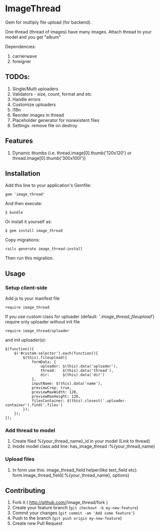 # ImageThread

Gem for multiply file upload (for backend).

One thread (thread of images) have many images. Attach thread to your model and
you get "album"

Dependencies:
1. carrierwave
2. foreigner

## TODOs:
1. Single/Multi uploaders
2. Validators - size, count, format and etc
3. Handle errors
4. Customize uploaders
5. I18n
6. Reorder images in thread
7. Placeholder generator for nonexistent files
8. Settings: remove file on destroy

## Features
1. Dynamic thumbs (i.e. thread.image[0].thumb('120x120') or thread.image[0].thumb('300x100!'))
 


## Installation

Add this line to your application's Gemfile:

    gem 'image_thread'

And then execute:

    $ bundle

Or install it yourself as:

    $ gem install image_thread

Copy migrations:

    rails generate image_thread:install

Then run this migration.

## Usage

### Setup client-side
Add js to your manifest file

    require image_thread

If you use custom class for uploader (default: '*.image_thread_fileupload*') require only uploader without init file

    require image_thread/uploader

and init uploader(s):

    $(function(){
        $('#custom-selector').each(function(){
            $(this).fileupload({
                formData: {
                    uploader: $(this).data('uploader'),
                    thread:   $(this).data('thread'),
                    dir:      $(this).data('dir')
                },
                inputName: $(this).data('name'),
                previewCrop: true,
                previewMaxWidth: 120,
                previewMaxHeight: 120,
                filesContainer: $(this).closest('.uploader-container').find('.files')
            });
        });
    });

### Add thread to model
1. Create filed %{your_thread_name}_id in your model (Link to thread)
2. Inside model class add line: has_image_thread :%{your_thread_name}

### Upload files
1. In form use this: image_thread_field helper(like text_field etc): form.image_thread_field(:%{your_thread_name}, options)

## Contributing

1. Fork it ( http://github.com/<my-github-username>/image_thread/fork )
2. Create your feature branch (`git checkout -b my-new-feature`)
3. Commit your changes (`git commit -am 'Add some feature'`)
4. Push to the branch (`git push origin my-new-feature`)
5. Create new Pull Request
